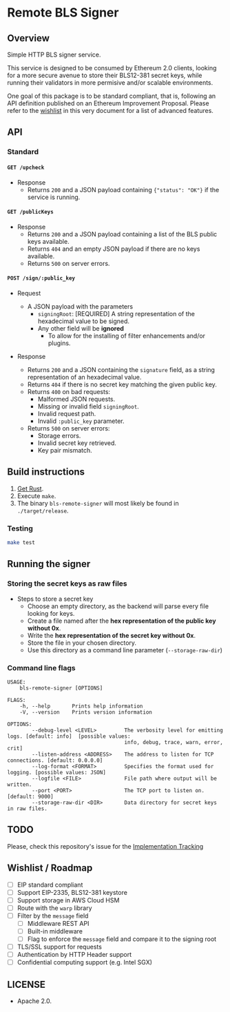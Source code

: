 # Remote BLS Signer

## Overview

Simple HTTP BLS signer service.

This service is designed to be consumed by Ethereum 2.0 clients, looking for a more secure avenue to store their BLS12-381 secret keys, while running their validators in more permisive and/or scalable environments.

One goal of this package is to be standard compliant, that is, following an API definition published on an Ethereum Improvement Proposal. Please refer to the [wishlist](#wishlist--roadmap) in this very document for a list of advanced features.

## API

### Standard

#### `GET /upcheck`

* Response
  * Returns `200` and a JSON payload containing `{"status": "OK"}` if the service is running.

#### `GET /publicKeys`

* Response
  * Returns `200` and a JSON payload containing a list of the BLS public keys available.
  * Returns `404` and an empty JSON payload if there are no keys available.
  * Returns `500` on server errors.

#### `POST /sign/:public_key`

* Request
  * A JSON payload with the parameters
    * `signingRoot`: [REQUIRED] A string representation of the hexadecimal value to be signed.
    * Any other field will be **ignored**
      * To allow for the installing of filter enhancements and/or plugins.

* Response
  * Returns `200` and a JSON containing the `signature` field, as a string representation of an hexadecimal value.
  * Returns `404` if there is no secret key matching the given public key.
  * Returns `400` on bad requests:
    * Malformed JSON requests.
    * Missing or invalid field `signingRoot`.
    * Invalid request path.
    * Invalid `:public_key` parameter.
  * Returns `500` on server errors:
    * Storage errors.
    * Invalid secret key retrieved.
    * Key pair mismatch.

## Build instructions

1. [Get Rust](https://www.rust-lang.org/learn/get-started).
2. Execute `make`.
3. The binary `bls-remote-signer` will most likely be found in `./target/release`.

### Testing

```bash
make test
```
## Running the signer

### Storing the secret keys as raw files

* Steps to store a secret key
  * Choose an empty directory, as the backend will parse every file looking for keys.
  * Create a file named after the **hex representation of the public key without 0x**.
  * Write the **hex representation of the secret key without 0x**.
  * Store the file in your chosen directory.
  * Use this directory as a command line parameter (`--storage-raw-dir`)

### Command line flags

```
USAGE:
    bls-remote-signer [OPTIONS]

FLAGS:
    -h, --help       Prints help information
    -V, --version    Prints version information

OPTIONS:
        --debug-level <LEVEL>         The verbosity level for emitting logs. [default: info]  [possible values:
                                      info, debug, trace, warn, error, crit]
        --listen-address <ADDRESS>    The address to listen for TCP connections. [default: 0.0.0.0]
        --log-format <FORMAT>         Specifies the format used for logging. [possible values: JSON]
        --logfile <FILE>              File path where output will be written.
        --port <PORT>                 The TCP port to listen on. [default: 9000]
        --storage-raw-dir <DIR>       Data directory for secret keys in raw files.
```

## TODO

Please, check this repository's issue for the [Implementation Tracking](https://github.com/sigp/rust-bls-remote-signer/issues/1)

## Wishlist / Roadmap

- [ ] EIP standard compliant
- [ ] Support EIP-2335, BLS12-381 keystore
- [ ] Support storage in AWS Cloud HSM
- [ ] Route with the `warp` library
- [ ] Filter by the `message` field
  - [ ] Middleware REST API
  - [ ] Built-in middleware
  - [ ] Flag to enforce the `message` field and compare it to the signing root
- [ ] TLS/SSL support for requests
- [ ] Authentication by HTTP Header support
- [ ] Confidential computing support (e.g. Intel SGX)

## LICENSE

* Apache 2.0.

